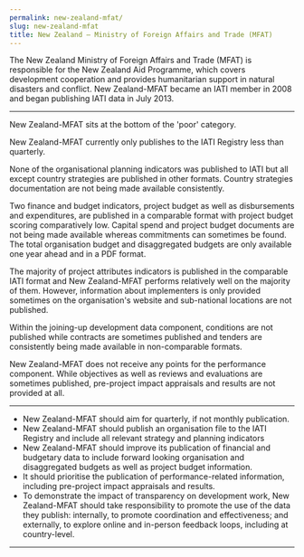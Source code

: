 ```yaml
---
permalink: new-zealand-mfat/
slug: new-zealand-mfat
title: New Zealand – Ministry of Foreign Affairs and Trade (MFAT)
---
```


The New Zealand Ministry of Foreign Affairs and Trade (MFAT) is responsible for the New Zealand Aid Programme, which covers development cooperation and provides humanitarian support in natural disasters and conflict. New Zealand-MFAT became an IATI member in 2008 and began publishing IATI data in July 2013.

---

New Zealand-MFAT sits at the bottom of the 'poor' category.

New Zealand-MFAT currently only publishes to the IATI Registry less than quarterly.

None of the organisational planning indicators was published to IATI but all except country strategies are published in other formats. Country strategies documentation are not being made available consistently.

Two finance and budget indicators, project budget as well as disbursements and expenditures, are published in a comparable format with project budget scoring comparatively low. Capital spend and project budget documents are not being made available whereas commitments can sometimes be found. The total organisation budget and disaggregated budgets are only available one year ahead and in a PDF format.

The majority of project attributes indicators is published in the comparable IATI format and New Zealand-MFAT performs relatively well on the majority of them. However, information about implementers is only provided sometimes on the organisation's website and sub-national locations are not published.

Within the joining-up development data component, conditions are not published while contracts are sometimes published and tenders are consistently being made available in non-comparable formats.

New Zealand-MFAT does not receive any points for the performance component. While objectives as well as reviews and evaluations are sometimes published, pre-project impact appraisals and results are not provided at all.

---

 * New Zealand-MFAT should aim for quarterly, if not monthly publication.
 * New Zealand-MFAT should publish an organisation file to the IATI Registry and include all relevant strategy and planning indicators
 * New Zealand-MFAT should improve its publication of financial and budgetary data to include forward looking organisation and disaggregated budgets as well as project budget information.
 * It should prioritise the publication of performance-related information, including pre-project impact appraisals and results.
 * To demonstrate the impact of transparency on development work, New Zealand-MFAT should take responsibility to promote the use of the data they publish: internally, to promote coordination and effectiveness; and externally, to explore online and in-person feedback loops, including at country-level.

---
